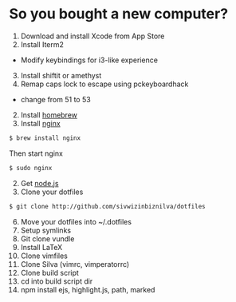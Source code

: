 # So you bought a new computer?

1. Download and install Xcode from App Store
2. Install Iterm2
 - Modify keybindings for i3-like experience
3. Install shiftit or amethyst
3. Remap caps lock to escape using pckeyboardhack
 - change from 51 to 53
2. Install [homebrew](http://brew.sh/)
3. Install [nginx](https://coderwall.com/p/dgwwuq)
```bash
$ brew install nginx
```
Then start nginx
```bash
$ sudo nginx
```
2. Get [node.js](http://nodejs.org/download/)
5. Clone your dotfiles
```bash
$ git clone http://github.com/sivwizinbiznilva/dotfiles
```
6. Move your dotfiles into ~/.dotfiles
7. Setup symlinks
8. Git clone vundle
9. Install LaTeX
10. Clone vimfiles
11. Clone Silva (vimrc, vimperatorrc)
12. Clone build script
13. cd into build script dir
14. npm install ejs, highlight.js, path, marked

